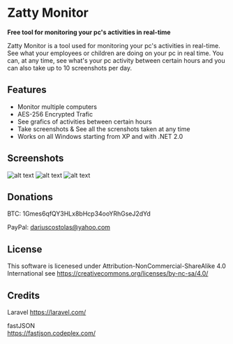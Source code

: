 # Zatty Monitor

**Free tool for monitoring your pc's activities in real-time**

Zatty Monitor is a tool used for monitoring your pc's activities in real-time. See what your employees or children are doing on your pc in real time.
You can, at any time, see what's your pc activity between certain hours and you can also take up to 10 screenshots per day.

Features
---
- Monitor multiple computers
- AES-256 Encrypted Trafic
- See grafics of activities between certain hours
- Take screenshots & See all the screnshots taken at any time
- Works on all Windows starting from XP and with .NET 2.0

Screenshots
---
![alt text](http://i.imgur.com/CO9ev7T.jpg)
![alt text](http://i.imgur.com/Ty31ZA0.jpg)
![alt text](http://i.imgur.com/7RCgwF2.jpg)

Donations
---
BTC: 1Gmes6qfQY3HLx8bHcp34ooYRhGseJ2dYd

PayPal: dariuscostolas@yahoo.com


License
---
This software is licenesed under Attribution-NonCommercial-ShareAlike 4.0 International see https://creativecommons.org/licenses/by-nc-sa/4.0/

Credits
---

Laravel 
https://laravel.com/  
  
fastJSON  
https://fastjson.codeplex.com/  

